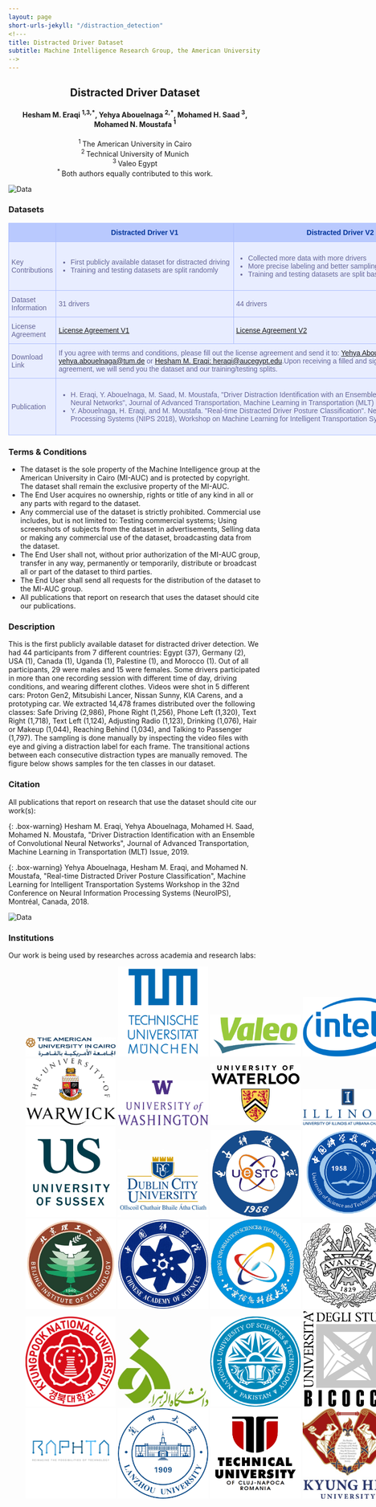 ```yaml
---
layout: page
short-urls-jekyll: "/distraction_detection"
<!---
title: Distracted Driver Dataset
subtitle: Machine Intelligence Research Group, the American University in Cairo
-->
---
```


<h2 style="text-align: center;"><strong>Distracted Driver Dataset</strong></h2>
<h4 style="text-align: center;"><strong>Hesham M. Eraqi <sup>1,3,*</sup>, Yehya Abouelnaga <sup>2,*</sup>, Mohamed H. Saad <sup>3</sup>, Mohamed N. Moustafa <sup>1</sup></strong></h4>
<p style="text-align: center;"><sup>1 </sup>The American University in Cairo<br /> <sup>2 </sup>Technical University of Munich<br /> <sup>3 </sup>Valeo Egypt<br /> <sup>* </sup>Both authors equally contributed to this work.</p>


![Data](https://heshameraqi.github.io/data/auc.distracted.driver.dataset/Data.png)

### Datasets

<style type="text/css">
.tg  {border-collapse:collapse;border-spacing:0;border-color:#aabcfe;}
.tg td{font-family:Arial, sans-serif;font-size:14px;padding:10px 5px;border-style:solid;border-width:1px;overflow:hidden;word-break:normal;border-color:#aabcfe;color:#669;background-color:#e8edff;}
.tg th{font-family:Arial, sans-serif;font-size:14px;font-weight:normal;padding:10px 5px;border-style:solid;border-width:1px;overflow:hidden;word-break:normal;border-color:#aabcfe;color:#039;background-color:#b9c9fe;}
.tg .tg-s6z2{text-align:center}
.tg .tg-md4w{background-color:#D2E4FC;text-align:left}
.tg .tg-5hgy{background-color:#D2E4FC;text-align:center}
.tg .tg-s268{text-align:left}
</style>
<table class="tg" style="undefined;table-layout: fixed; width: 874px" align="center">
<colgroup>
<col style="width: 94px">
<col style="width: 354px">
<col style="width: 426px">
</colgroup>
  <tr>
    <th class="tg-5e9r"></th>
    <th class="tg-c3ow"><strong>Distracted Driver V1</strong></th>
    <th class="tg-c3ow"><strong>Distracted Driver V2</strong></th>
  </tr>
  <tr>
    <td class="tg-c3ow">Key Contributions</td>
    <td class="tg-0pky">
		<ul class="dashed">
			<li>First publicly available dataset for distracted driving</li>
			<li>Training and testing datasets are split randomly</li>
		</ul>
	</td>
    <td class="tg-0pky">
		<ul class="dashed">
			<li>Collected more data with more drivers</li>
			<li>More precise labeling and better sampling per class</li>
			<li>Training and testing datasets are split based on drivers</li>
		</ul>
	</td>
  </tr>
  <tr>
    <td class="tg-c3ow">Dataset Information</td>
    <td class="tg-c3ow">31 drivers</td>
    <td class="tg-c3ow">44 drivers</td>
  </tr>
  <tr>
    <td class="tg-c3ow">License Agreement</td>
    <td class="tg-c3ow"><a href="https://heshameraqi.github.io/data/auc.distracted.driver.dataset/Distracted_Driver_Dataset_V1_License_Agreement.pdf">License Agreement V1</a></td>
    <td class="tg-c3ow"><a href="https://heshameraqi.github.io/data/auc.distracted.driver.dataset/Distracted_Driver_Dataset_V2_License_Agreement.pdf">License Agreement V2</a></td>
  </tr>
  <tr>
    <td class="tg-c3ow">Download Link</td>
    <td class="tg-c3ow" colspan="2">If you agree with terms and conditions, please fill out the license agreement and send it to: <a href="mailto:yehya.abouelnaga@tum.de">Yehya Abouelnaga: yehya.abouelnaga@tum.de</a> or <a href="mailto:heraqi@aucegypt.edu">Hesham M. Eraqi: heraqi@aucegypt.edu</a>.Upon receiving a filled and signed license agreement, we will send you the dataset and our training/testing splits.</td>
  </tr>
  <tr>
    <td class="tg-c3ow">Publication</td>
    <td class="tg-0pky" colspan="2">
		<ul class="dashed">
			<li>H. Eraqi, Y. Abouelnaga, M. Saad, M. Moustafa, "Driver Distraction Identification with an Ensemble of Convolutional Neural Networks", Journal of Advanced Transportation, Machine Learning in Transportation (MLT) Issue, 2019.</li>
			<li>Y. Abouelnaga, H. Eraqi, and M. Moustafa. "Real-time Distracted Driver Posture Classification". Neural Information Processing Systems (NIPS 2018), Workshop on Machine Learning for Intelligent Transportation Systems, Dec. 2018.</li>
		</ul>
	</td>
  </tr>
</table>


### Terms & Conditions

<td class="tg-0pky" colspan="2">
	<ul class="dashed">
		<li>The dataset is the sole property of the Machine Intelligence group at the American University in Cairo (MI-AUC) and is protected by copyright. The dataset shall remain the exclusive property of the MI-AUC.</li>
		<li>The End User acquires no ownership, rights or title of any kind in all or any parts with regard to the dataset.</li>
		<li>Any commercial use of the dataset is strictly prohibited. Commercial use includes, but is not limited to: Testing commercial systems; Using screenshots of subjects from the dataset in advertisements, Selling data or making any commercial use of the dataset, broadcasting data from the dataset.</li>
		<li>The End User shall not, without prior authorization of the MI-AUC group, transfer in any way, permanently or temporarily, distribute or broadcast all or part of the dataset to third parties.</li>
		<li>The End User shall send all requests for the distribution of the dataset to the MI-AUC group.</li>
		<li>All publications that report on research that uses the dataset should cite our publications.</li>
	</ul>
</td>

### Description

This is the first publicly available dataset for distracted driver detection. We had 44 participants from 7 different countries: Egypt (37), Germany (2), USA (1), Canada (1), Uganda (1), Palestine (1), and Morocco (1). Out of all participants, 29 were males and 15 were females. Some drivers participated in more than one recording session with different time of day, driving conditions, and wearing different clothes.
Videos were shot in 5 different cars: Proton Gen2, Mitsubishi Lancer, Nissan Sunny, KIA Carens, and a prototyping car. We extracted 14,478 frames distributed over the following classes: Safe Driving (2,986), Phone Right (1,256), Phone Left (1,320), Text Right (1,718), Text Left (1,124), Adjusting Radio (1,123), Drinking (1,076), Hair or Makeup (1,044), Reaching Behind (1,034), and Talking to Passenger (1,797). The sampling is done manually by inspecting the video files with eye and giving a distraction label for each frame. The transitional actions between each consecutive distraction types are manually removed. The figure below shows samples for the ten classes in our dataset.

### Citation

All publications that report on research that use the dataset should cite our work(s):

{: .box-warning}
Hesham M. Eraqi, Yehya Abouelnaga, Mohamed H. Saad, Mohamed N. Moustafa, "Driver Distraction Identification with an Ensemble of Convolutional Neural Networks", Journal of Advanced Transportation, Machine Learning in Transportation (MLT) Issue, 2019.

{: .box-warning}
Yehya Abouelnaga, Hesham M. Eraqi, and Mohamed N. Moustafa, "Real-time Distracted Driver Posture Classification", Machine Learning for Intelligent Transportation Systems Workshop in the 32nd Conference on Neural Information Processing Systems (NeuroIPS), Montréal, Canada, 2018.

![Data](https://heshameraqi.github.io/data/auc.distracted.driver.dataset/System.png)

### Institutions

Our work is being used by researches across academia and research labs:
<div class="row" style="width:800px; margin:0 auto;" align="center"> 
  <div class="column">
    <img src="/data/auc.distracted.driver.dataset/logos/auc.jpg" width="180" />
	<img src="/data/auc.distracted.driver.dataset/logos/tum.gif" width="180" />
	<img src="/data/auc.distracted.driver.dataset/logos/valeo.png" width="180" />
	<img src="/data/auc.distracted.driver.dataset/logos/intel.png" width="180" />
  </div>
  <div class="column">
	<img src="/data/auc.distracted.driver.dataset/logos/university-of-warwick.png" width="180" />
	<img src="/data/auc.distracted.driver.dataset/logos/washington.edu.png" width="180" />
	<img src="/data/auc.distracted.driver.dataset/logos/University-of-Waterloo.png" width="180" />
	<img src="/data/auc.distracted.driver.dataset/logos/university_of_illinois.gif" width="180" />
  </div>
  <div class="column">
	<img src="/data/auc.distracted.driver.dataset/logos/University_of_Sussex_Logo.png" width="180" />
	<img src="/data/auc.distracted.driver.dataset/logos/DCU_Three_Castles.png" width="180" />
	<img src="/data/auc.distracted.driver.dataset/logos/uestc.png" width="180" />
	<img src="/data/auc.distracted.driver.dataset/logos/ustc.png" width="180" />
  </div>
  <div class="column">
	<img src="/data/auc.distracted.driver.dataset/logos/beijing-institute-of-technology.png" width="180" />
	<img src="/data/auc.distracted.driver.dataset/logos/chinese-academy-of-sciences.png" width="180" />
	<img src="/data/auc.distracted.driver.dataset/logos/beijing_info_tech_uni_logo.png" width="180" />
	<img src="/data/auc.distracted.driver.dataset/logos/chalmers.png" width="180" />
  </div>
  <div class="column">
	<img src="/data/auc.distracted.driver.dataset/logos/kyungpook.png" width="180" />
	<img src="/data/auc.distracted.driver.dataset/logos/alzahra_university.jpg" width="180" />
	<img src="/data/auc.distracted.driver.dataset/logos/national_usct_pakistan.png" width="180" />
	<img src="/data/auc.distracted.driver.dataset/logos/UNIMIB-LOGO.png" width="180" />
  </div>
  <div class="column">
	<img src="/data/auc.distracted.driver.dataset/logos/raphta.png" width="180" />
	<img src="/data/auc.distracted.driver.dataset/logos/Lanzhou_Univ_logo.png" width="180" />
	<img src="/data/auc.distracted.driver.dataset/logos/technical-university-cluj-napoca-romania.png" width="180" />
	<img src="/data/auc.distracted.driver.dataset/logos/kyunghee-university.jpg" width="180" />
  </div>
</div>
